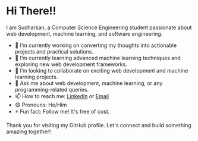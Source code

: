 # Hi There!!

I am Sudharsan, a Computer Science Engineering student passionate about web development, machine learning, and software engineering.

- 🔭 I’m currently working on converting my thoughts into actionable projects and practical solutions.
- 🌱 I’m currently learning advanced machine learning techniques and exploring new web development frameworks.
- 👯 I’m looking to collaborate on exciting web development and machine learning projects.
- 💬 Ask me about web development, machine learning, or any programming-related queries.
- 📫 How to reach me: [LinkedIn](https://www.linkedin.com/in/sudharsanv151/) or [Email](mailto:sudharsan152005@gmail.com)
- 😄 Pronouns: He/Him
- ⚡ Fun fact: Follow me! It's free of cost.


Thank you for visiting my GitHub profile. Let's connect and build something amazing together!
